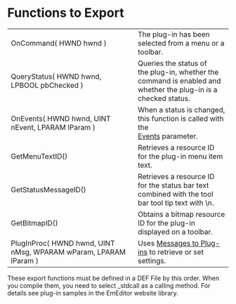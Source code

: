 # Functions to Export

|     |     |
| --- | --- |
| OnCommand( HWND hwnd ) | The plug-in has been selected from a menu or a toolbar. |
| QueryStatus( HWND hwnd, LPBOOL pbChecked ) | Queries the status of the plug-in, whether the command is enabled and <br> whether the plug-in is a checked status. |
| OnEvents( HWND hwnd, UINT nEvent, LPARAM lParam ) | When a status is changed, this function is called with the<br> [Events](../event/index) parameter. |
| GetMenuTextID() | Retrieves a resource ID for the plug-in menu item text. |
| GetStatusMessageID() | Retrieves a resource ID for the status bar text combined with the tool <br> bar tool tip text with \\n. |
| GetBitmapID() | Obtains a bitmap resource ID for the plug-in displayed on a toolbar. |
| PlugInProc( HWND hwnd, UINT nMsg, WPARAM wParam, LPARAM lParam ) | Uses [Messages to Plug-ins](../plugin_message/index) to retrieve or set settings. |

These export functions must be defined in a DEF File by this order. When you
compile them, you need to select \_stdcall as a calling method. For details see plug-in samples in the EmEditor website library.
